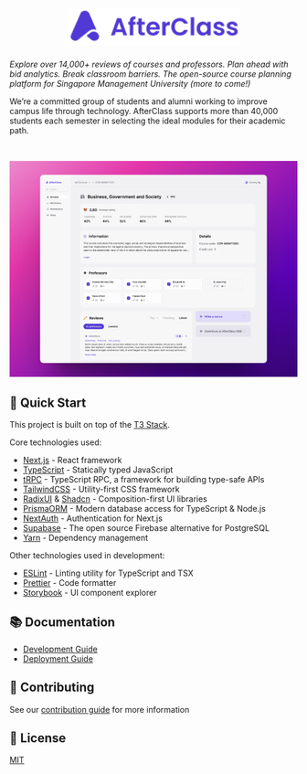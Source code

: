 <div align="center">
  <h1 align="center">
    <a href="https://afterclass.io">
      <img src=".github/assets/afterclass-with-name.svg" alt="AfterClass" width=300>
    </a>
  </h1>
</div>

_Explore over 14,000+ reviews of courses and professors. Plan ahead with bid analytics. Break classroom barriers. The open-source course planning platform for Singapore Management University (more to come!)_

We’re a committed group of students and alumni working to improve campus life through technology. AfterClass supports more than 40,000 students each semester in selecting the ideal modules for their academic path.

<br>
<p align="center">
  <img alt='course review' src=".github/assets/screenshot-course.png">
</p>

## 🚀 Quick Start

This project is built on top of the [T3 Stack](https://create.t3.gg/en/introduction).

Core technologies used:

- [Next.js](https://nextjs.org/) - React framework
- [TypeScript](https://www.typescriptlang.org/) - Statically typed JavaScript
- [tRPC](https://trpc.io/) - TypeScript RPC, a framework for building type-safe APIs
- [TailwindCSS](https://tailwindcss.com/) - Utility-first CSS framework
- [RadixUI](https://www.radix-ui.com/) & [Shadcn](https://shadcn.com/) - Composition-first UI libraries
- [PrismaORM](https://www.prisma.io/) - Modern database access for TypeScript & Node.js
- [NextAuth](https://next-auth.js.org/) - Authentication for Next.js
- [Supabase](https://supabase.com/) - The open source Firebase alternative for PostgreSQL
- [Yarn](https://yarnpkg.com/) - Dependency management

Other technologies used in development:

- [ESLint](https://eslint.org/) - Linting utility for TypeScript and TSX
- [Prettier](https://prettier.io/) - Code formatter
- [Storybook](https://storybook.js.org/) - UI component explorer

## 📚 Documentation

- [Development Guide](DEVELOPMENT.md)
- [Deployment Guide](DEPLOYMENT.md)

## 🤝 Contributing

See our [contribution guide](CONTRIBUTING.md) for more information

## 📝 License

[MIT](LICENSE)
